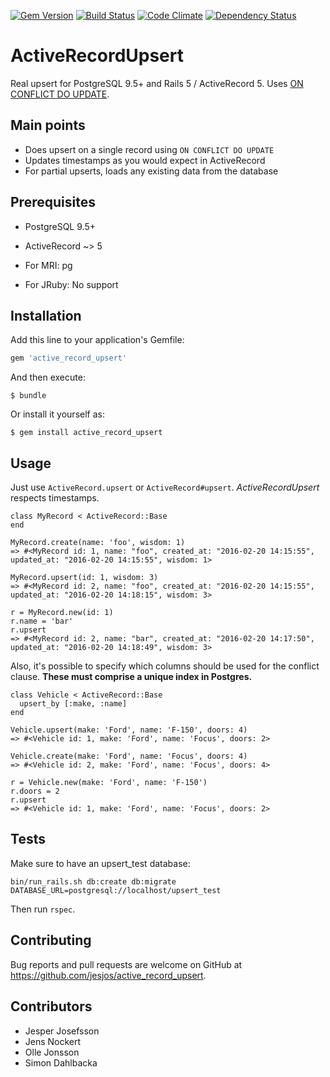 [![Gem Version](https://badge.fury.io/rb/active_record_upsert.svg)](https://badge.fury.io/rb/active_record_upsert)
[![Build Status](https://travis-ci.org/jesjos/active_record_upsert.svg?branch=master)](https://travis-ci.org/jesjos/active_record_upsert)
[![Code Climate](https://codeclimate.com/github/jesjos/active_record_upsert/badges/gpa.svg)](https://codeclimate.com/github/jesjos/active_record_upsert)
[![Dependency Status](https://gemnasium.com/badges/github.com/jesjos/active_record_upsert.svg)](https://gemnasium.com/github.com/jesjos/active_record_upsert)

# ActiveRecordUpsert

Real upsert for PostgreSQL 9.5+ and Rails 5 / ActiveRecord 5. Uses [ON CONFLICT DO UPDATE](http://www.postgresql.org/docs/9.5/static/sql-insert.html).

## Main points

- Does upsert on a single record using `ON CONFLICT DO UPDATE`
- Updates timestamps as you would expect in ActiveRecord
- For partial upserts, loads any existing data from the database

## Prerequisites

- PostgreSQL 9.5+
- ActiveRecord ~> 5
- For MRI: pg

- For JRuby: No support

## Installation

Add this line to your application's Gemfile:

```ruby
gem 'active_record_upsert'
```

And then execute:

    $ bundle

Or install it yourself as:

    $ gem install active_record_upsert

## Usage
Just use `ActiveRecord.upsert` or `ActiveRecord#upsert`.
*ActiveRecordUpsert* respects timestamps.
 
```
class MyRecord < ActiveRecord::Base
end

MyRecord.create(name: 'foo', wisdom: 1)
=> #<MyRecord id: 1, name: "foo", created_at: "2016-02-20 14:15:55", updated_at: "2016-02-20 14:15:55", wisdom: 1>

MyRecord.upsert(id: 1, wisdom: 3)
=> #<MyRecord id: 2, name: "foo", created_at: "2016-02-20 14:15:55", updated_at: "2016-02-20 14:18:15", wisdom: 3>

r = MyRecord.new(id: 1)
r.name = 'bar'
r.upsert
=> #<MyRecord id: 2, name: "bar", created_at: "2016-02-20 14:17:50", updated_at: "2016-02-20 14:18:49", wisdom: 3>
```

Also, it's possible to specify which columns should be used for the conflict clause. **These must comprise a unique index in Postgres.**

```
class Vehicle < ActiveRecord::Base
  upsert_by [:make, :name]
end

Vehicle.upsert(make: 'Ford', name: 'F-150', doors: 4)
=> #<Vehicle id: 1, make: 'Ford', name: 'Focus', doors: 2>

Vehicle.create(make: 'Ford', name: 'Focus', doors: 4)
=> #<Vehicle id: 2, make: 'Ford', name: 'Focus', doors: 4>

r = Vehicle.new(make: 'Ford', name: 'F-150')
r.doors = 2
r.upsert
=> #<Vehicle id: 1, make: 'Ford', name: 'Focus', doors: 2>
```

## Tests

Make sure to have an upsert_test database:

```shell
bin/run_rails.sh db:create db:migrate DATABASE_URL=postgresql://localhost/upsert_test
```

Then run `rspec`.

## Contributing

Bug reports and pull requests are welcome on GitHub at https://github.com/jesjos/active_record_upsert.

## Contributors

- Jesper Josefsson
- Jens Nockert
- Olle Jonsson
- Simon Dahlbacka
